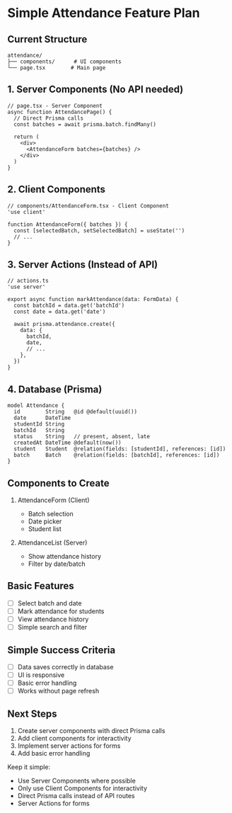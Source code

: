 # Simple Attendance Feature Plan

## Current Structure

```
attendance/
├── components/      # UI components
└── page.tsx        # Main page
```

## 1. Server Components (No API needed)

```tsx
// page.tsx - Server Component
async function AttendancePage() {
  // Direct Prisma calls
  const batches = await prisma.batch.findMany()

  return (
    <div>
      <AttendanceForm batches={batches} />
    </div>
  )
}
```

## 2. Client Components

```tsx
// components/AttendanceForm.tsx - Client Component
'use client'

function AttendanceForm({ batches }) {
  const [selectedBatch, setSelectedBatch] = useState('')
  // ...
}
```

## 3. Server Actions (Instead of API)

```tsx
// actions.ts
'use server'

export async function markAttendance(data: FormData) {
  const batchId = data.get('batchId')
  const date = data.get('date')

  await prisma.attendance.create({
    data: {
      batchId,
      date,
      // ...
    },
  })
}
```

## 4. Database (Prisma)

```prisma
model Attendance {
  id        String   @id @default(uuid())
  date      DateTime
  studentId String
  batchId   String
  status    String   // present, absent, late
  createdAt DateTime @default(now())
  student   Student  @relation(fields: [studentId], references: [id])
  batch     Batch    @relation(fields: [batchId], references: [id])
}
```

## Components to Create

1. AttendanceForm (Client)
   - Batch selection
   - Date picker
   - Student list

2. AttendanceList (Server)
   - Show attendance history
   - Filter by date/batch

## Basic Features

- [ ] Select batch and date
- [ ] Mark attendance for students
- [ ] View attendance history
- [ ] Simple search and filter

## Simple Success Criteria

- [ ] Data saves correctly in database
- [ ] UI is responsive
- [ ] Basic error handling
- [ ] Works without page refresh

## Next Steps

1. Create server components with direct Prisma calls
2. Add client components for interactivity
3. Implement server actions for forms
4. Add basic error handling

Keep it simple:

- Use Server Components where possible
- Only use Client Components for interactivity
- Direct Prisma calls instead of API routes
- Server Actions for forms
